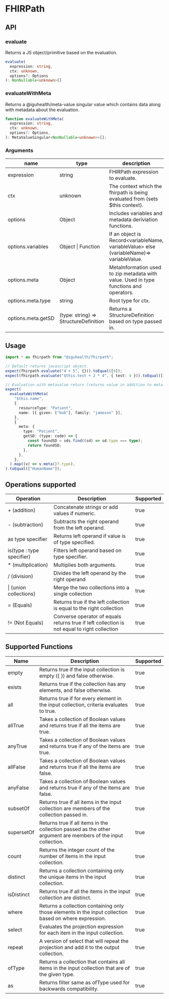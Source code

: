 # FHIRPath

## API

### evaluate

Returns a JS object/primitive based on the evaluation.

```typescript
evaluate(
  expression: string,
  ctx: unknown,
  options?: Options
): NonNullable<unknown>[]
```

### evaluateWithMeta

Returns a @iguhealth/meta-value singular value which contains data along with metadata about the evaluation.

```typescript
function evaluateWithMeta(
  expression: string,
  ctx: unknown,
  options?: Options,
): MetaValueSingular<NonNullable<unknown>>[];
```

### Arguments

| name               | type                                  | description                                                                              |
| ------------------ | ------------------------------------- | ---------------------------------------------------------------------------------------- |
| expression         | string                                | FHIRPath expression to evaluate.                                                         |
| ctx                | unknown                               | The context which the fhirpath is being evaluated from (sets $this context).             |
| options            | Object                                | Includes variables and metadata deriviation functions.                                   |
| options.variables  | Object \| Function                    | If an object is Record<variableName, variableValue> else (variableName)=> variableValue. |
| options.meta       | Object                                | MetaInformation used to zip metadata with value. Used in type functions and operators.   |
| options.meta.type  | string                                | Root type for ctx.                                                                       |
| options.meta.getSD | (type: string) => StructureDefinition | Returns a StructureDefinition based on type passed in.                                   |

## Usage

```typescript
import * as fhirpath from "@iguhealth/fhirpath";

// Default returns javascript object.
expect(fhirpath.evaluate("4 + 5", {})).toEqual([9]);
expect(fhirpath.evaluate("$this.test + 2 * 4", { test: 4 })).toEqual([12]);

// Evaluation with metavalue return (returns value in addition to meta information.)
expect(
  evaluateWithMeta(
    "$this.name",
    {
      resourceType: "Patient",
      name: [{ given: ["bob"], family: "jameson" }],
    },
    {
      meta: {
        type: "Patient",
        getSD: (type: code) => {
          const foundSD = sds.find((sd) => sd.type === type);
          return foundSD;
        },
      },
    },
  ).map((v) => v.meta()?.type),
).toEqual(["HumanName"]);
```

## Operations supported

| Operation                 | Description                                                                                  | Supported |
| ------------------------- | -------------------------------------------------------------------------------------------- | --------- |
| + (addition)              | Concatenate strings or add values if numeric.                                                | true      |
| - (subtraction)           | Subtracts the right operand from the left operand.                                           | true      |
| as type specifier         | Returns left operand if value is of type specified.                                          | true      |
| is(type : type specifier) | Filters left operand based on type specifier.                                                | true      |
| \* (multiplication)       | Multiplies both arguments.                                                                   | true      |
| / (division)              | Divides the left operand by the right operand                                                | true      |
| \| (union collections)    | Merge the two collections into a single collection                                           | true      |
| = (Equals)                | Returns true if the left collection is equal to the right collection                         | true      |
| != (Not Equals)           | Converse operator of equals returns true if left collection is not equal to right collection | true      |

## Supported Functions

| Name       | Description                                                                                                   | Supported |
| ---------- | ------------------------------------------------------------------------------------------------------------- | --------- |
| empty      | Returns true if the input collection is empty ({ }) and false otherwise.                                      | true      |
| exists     | Returns true if the collection has any elements, and false otherwise.                                         | true      |
| all        | Returns true if for every element in the input collection, criteria evaluates to true.                        | true      |
| allTrue    | Takes a collection of Boolean values and returns true if all the items are true.                              | true      |
| anyTrue    | Takes a collection of Boolean values and returns true if any of the items are true.                           | true      |
| allFalse   | Takes a collection of Boolean values and returns true if all the items are false.                             | true      |
| anyFalse   | Takes a collection of Boolean values and returns true if any of the items are false.                          | true      |
| subsetOf   | Returns true if all items in the input collection are members of the collection passed in.                    | true      |
| supersetOf | Returns true if all items in the collection passed as the other argument are members of the input collection. | true      |
| count      | Returns the integer count of the number of items in the input collection.                                     | true      |
| distinct   | Returns a collection containing only the unique items in the input collection.                                | true      |
| isDistinct | Returns true if all the items in the input collection are distinct.                                           | true      |
| where      | Returns a collection containing only those elements in the input collection based on where expression.        | true      |
| select     | Evaluates the projection expression for each item in the input collection.                                    | true      |
| repeat     | A version of select that will repeat the projection and add it to the output collection.                      | true      |
| ofType     | Returns a collection that contains all items in the input collection that are of the given type.              | true      |
| as         | Returns filter same as ofType used for backwards compatibility.                                               | true      |
